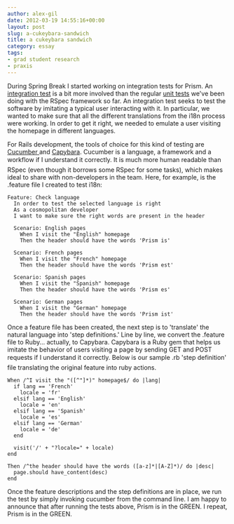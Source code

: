 ```yaml
---
author: alex-gil
date: 2012-03-19 14:55:16+00:00
layout: post
slug: a-cukeybara-sandwich
title: a cukeybara sandwich
category: essay
tags:
- grad student research
- praxis
---
```


During Spring Break I started working on integration tests for Prism. An [integration test](http://en.wikipedia.org/wiki/Integration_testing) is a bit more involved than the regular [unit tests](http://en.wikipedia.org/wiki/Unit_testing) we've been doing with the RSpec framework so far. An integration test seeks to test the software by imitating a typical user interacting with it. In particular, we wanted to make sure that all the different translations from the i18n process were working. In order to get it right, we needed to emulate a user visiting the homepage in different languages.

For Rails development, the tools of choice for this kind of testing are [Cucumber ](http://cukes.info/)and [Capybara](https://github.com/jnicklas/capybara). Cucumber is a language, a framework and a workflow if I understand it correctly. It is much more human readable than RSpec (even though it borrows some RSpec for some tasks), which makes ideal to share with non-developers in the team. Here, for example, is the .feature file I created to test i18n:


    
    
    Feature: Check language
      In order to test the selected language is right
      As a cosmopolitan developer
      I want to make sure the right words are present in the header
    
      Scenario: English pages
        When I visit the "English" homepage
        Then the header should have the words 'Prism is'
    
      Scenario: French pages
        When I visit the "French" homepage
        Then the header should have the words 'Prism est'
    
      Scenario: Spanish pages
        When I visit the "Spanish" homepage
        Then the header should have the words 'Prism es'
    
      Scenario: German pages
        When I visit the "German" homepage
        Then the header should have the words 'Prism ist'
    



Once a feature file has been created, the next step is to 'translate' the natural language into 'step definitions.' Line by line, we convert the .feature file to Ruby... actually, to Capybara. Capybara is a Ruby gem that helps us imitate the behavior of users visiting a page by sending GET and POST requests if I understand it correctly. Below is our sample .rb 'step definition' file translating the original feature into ruby actions.

    
    
    When /^I visit the "([^"]*)" homepage$/ do |lang|
      if lang == 'French'
        locale = 'fr'
      elsif lang == 'English'
        locale = 'en'
      elsif lang == 'Spanish'
        locale = 'es'
      elsif lang == 'German'
        locale = 'de'
      end
    
      visit('/' + "?locale=" + locale)
    end
    
    Then /^the header should have the words ([a-z]*|[A-Z]*)/ do |desc|
      page.should have_content(desc)
    end
    



Once the feature descriptions and the step definitions are in place, we run the test by simply invoking cucumber from the command line. I am happy to announce that after running the tests above, Prism is in the GREEN. I repeat, Prism is in the GREEN.
